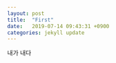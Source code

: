 ```yaml
---
layout: post
title:  "First"
date:   2019-07-14 09:43:31 +0900
categories: jekyll update
---
```


내가 내다